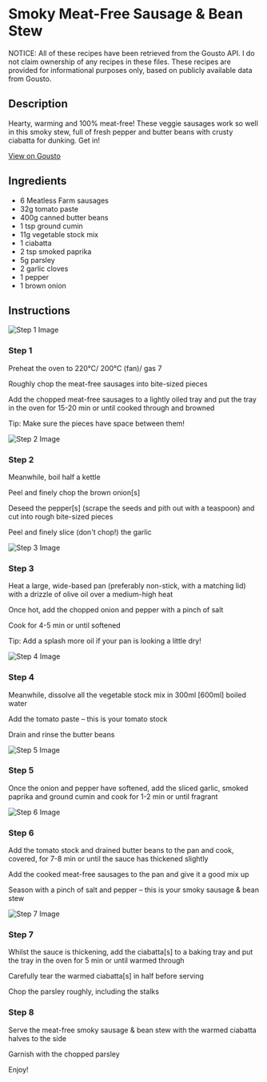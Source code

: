 # Smoky Meat-Free Sausage & Bean Stew

NOTICE: All of these recipes have been retrieved from the Gousto API. I do not claim ownership of any recipes in these files. These recipes are provided for informational purposes only, based on publicly available data from Gousto.

## Description

Hearty, warming and 100% meat-free! These veggie sausages work so well in this smoky stew, full of fresh pepper and butter beans with crusty ciabatta for dunking. Get in!

[View on Gousto](https://www.gousto.co.uk/recipes/cookbook/joes-smoky-meat-free-sausage-bean-stew)

## Ingredients

- 6 Meatless Farm sausages 
- 32g tomato paste
- 400g canned butter beans 
- 1 tsp ground cumin
- 11g vegetable stock mix
- 1 ciabatta
- 2 tsp smoked paprika
- 5g parsley
- 2 garlic cloves
- 1 pepper
- 1 brown onion

## Instructions

![Step 1 Image](https://production-media.gousto.co.uk/cms/recipe-step-image/Step-1-1661246345462-x200.jpg)

### Step 1

Preheat the oven to 220°C/ 200°C (fan)/ gas 7

Roughly chop the meat-free sausages into bite-sized pieces

Add the chopped meat-free sausages to a lightly oiled tray and put the tray in the oven for 15-20 min or until cooked through and browned

Tip: Make sure the pieces have space between them!

![Step 2 Image](https://production-media.gousto.co.uk/cms/recipe-step-image/RC2468Step-2-x200.jpg)

### Step 2

Meanwhile, boil half a kettle

Peel and finely chop the brown onion<span class="text-danger">[s]</span>

Deseed the pepper<span class="text-danger">[s]</span> (scrape the seeds and pith out with a teaspoon) and cut into rough bite-sized pieces

Peel and finely slice (don't chop!) the garlic

![Step 3 Image](https://production-media.gousto.co.uk/cms/recipe-step-image/RC2468Step-3-x200.jpg)

### Step 3

Heat a large, wide-based pan (preferably non-stick, with a matching lid) with a drizzle of olive oil over a medium-high heat

Once hot, add the chopped onion and pepper with a pinch of salt

Cook for 4-5 min or until softened

Tip: Add a splash more oil if your pan is looking a little dry!

![Step 4 Image](https://production-media.gousto.co.uk/cms/recipe-step-image/RC2468Step-4-x200.jpg)

### Step 4

Meanwhile, dissolve all the vegetable stock mix in 300ml <span class="text-danger">[600ml]</span> boiled water

Add the tomato paste – this is your tomato stock

Drain and rinse the butter beans

![Step 5 Image](https://production-media.gousto.co.uk/cms/recipe-step-image/RC2468Step-5-x200.jpg)

### Step 5

Once the onion and pepper have softened, add the sliced garlic, smoked paprika and ground cumin and cook for 1-2 min or until fragrant

![Step 6 Image](https://production-media.gousto.co.uk/cms/recipe-step-image/RC2468Step-6-x200.jpg)

### Step 6

Add the tomato stock and drained butter beans to the pan and cook, covered, for 7-8 min or until the sauce has thickened slightly

Add the cooked meat-free sausages to the pan and give it a good mix up

Season with a pinch of salt and pepper – this is your smoky sausage & bean stew

![Step 7 Image](https://production-media.gousto.co.uk/cms/recipe-step-image/RC2468Step-7v2-x200.jpg)

### Step 7

Whilst the sauce is thickening, add the ciabatta<span class="text-danger">[s]</span> to a baking tray and put the tray in the oven for 5 min or until warmed through

Carefully tear the warmed ciabatta<span class="text-danger">[s] </span>in half before serving

Chop the parsley roughly, including the stalks

### Step 8

Serve the meat-free smoky sausage & bean stew with the warmed ciabatta halves to the side

Garnish with the chopped parsley

Enjoy!

